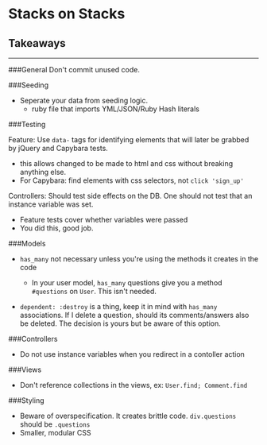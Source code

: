 # Stacks on Stacks

## Takeaways
---

###General
Don't commit unused code.  


###Seeding
 - Seperate your data from seeding logic. 
 	- ruby file that imports YML/JSON/Ruby Hash literals
 

###Testing

Feature: Use `data-` tags for identifying elements that will later be grabbed by jQuery and Capybara tests. 

 - this allows changed to be made to html and css without breaking anything else. 
 - For Capybara: find elements with css selectors, not `click 'sign_up'`
 
 

Controllers: Should test side effects on the DB. One should not test that an instance variable was set.

 - Feature tests cover whether variables were passed
 - You did this, good job.
 
 
###Models

 - `has_many` not necessary unless you're using the methods it creates in the code
 	- In your user model, `has_many` questions give you a method `#questions` on `User`. This isn't needed.
 
 - `dependent: :destroy` is a thing, keep it in mind with `has_many` associations. If I delete a question, should its comments/answers also be deleted. The decision is yours but be aware of this option.
 
###Controllers

 - Do not use instance variables when you redirect in a contoller action
 
###Views

 - Don't reference collections in the views, ex: `User.find; Comment.find`
 
###Styling
 - Beware of overspecification. It creates brittle code. `div.questions` should be `.questions`
 - Smaller, modular CSS 
